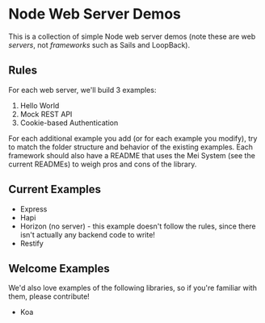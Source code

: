 # Node Web Server Demos

This is a collection of simple Node web server demos (note these are web _servers_, not _frameworks_ such as Sails and LoopBack).

## Rules

For each web server, we'll build 3 examples:

1. Hello World
2. Mock REST API
3. Cookie-based Authentication

For each additional example you add (or for each example you modify), try to match the folder structure and behavior of the existing examples. Each framework should also have a README that uses the Mei System (see the current READMEs) to weigh pros and cons of the library.

## Current Examples

- Express
- Hapi
- Horizon (no server) - this example doesn't follow the rules, since there isn't actually any backend code to write!
- Restify

## Welcome Examples

We'd also love examples of the following libraries, so if you're familiar with them, please contribute!

- Koa
